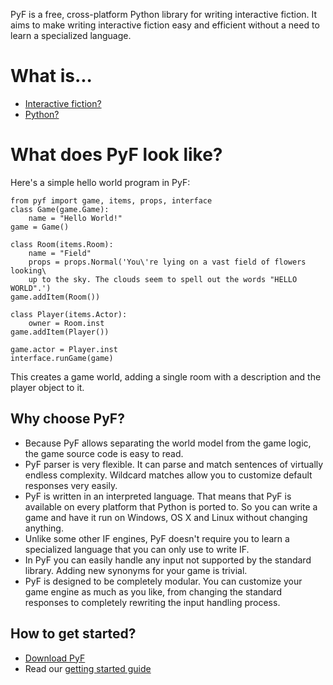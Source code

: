 PyF is a free, cross-platform Python library for writing interactive fiction. It aims to make writing interactive fiction easy and efficient without a need to learn a specialized language.

# What is... #

  * [Interactive fiction?](http://en.wikipedia.org/wiki/Interactive_fiction)
  * [Python?](http://en.wikipedia.org/wiki/Python_%28programming_language%29)

# What does PyF look like? #

Here's a simple hello world program in PyF:
```
from pyf import game, items, props, interface
class Game(game.Game):
	name = "Hello World!"
game = Game()

class Room(items.Room):
	name = "Field"
	props = props.Normal('You\'re lying on a vast field of flowers looking\
	up to the sky. The clouds seem to spell out the words "HELLO WORLD".')
game.addItem(Room())
	
class Player(items.Actor):
	owner = Room.inst
game.addItem(Player())

game.actor = Player.inst
interface.runGame(game)
```

This creates a game world, adding a single room with a description and the player object to it.

## Why choose PyF? ##
  * Because PyF allows separating the world model from the game logic, the game source code is easy to read.
  * PyF parser is very flexible. It can parse and match sentences of virtually endless complexity. Wildcard matches allow you to customize default responses very easily.
  * PyF is written in an interpreted language. That means that PyF is available on every platform that Python is ported to. So you can write a game and have it run on Windows, OS X and Linux without changing anything.
  * Unlike some other IF engines, PyF doesn't require you to learn a specialized language that you can only use to write IF.
  * In PyF you can easily handle any input not supported by the standard library. Adding new synonyms for your game is trivial.
  * PyF is designed to be completely modular. You can customize your game engine as much as you like, from changing the standard responses to completely rewriting the input handling process.

## How to get started? ##
  * [Download PyF](Download.md)
  * Read our [getting started guide](GettingStarted.md)